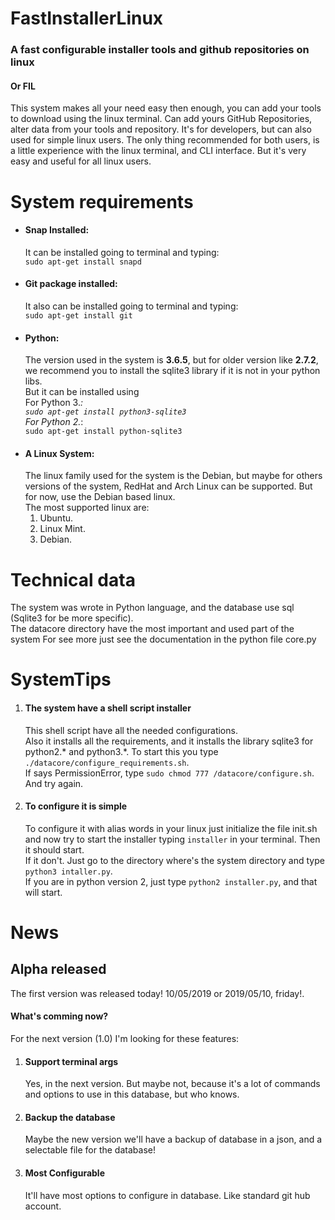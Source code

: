 # FastInstallerLinux
### A fast configurable installer tools and github repositories on linux
#### Or FIL

This system makes all your need easy then enough, you can add your tools to download using the linux terminal.
Can add yours GitHub Repositories, alter data from your tools and repository. It's for developers,
but can also used for simple linux users. The only thing recommended for both users, is a little experience with 
the linux terminal, and CLI interface. But it's very easy and useful for all linux users.  

# System requirements  
- #### Snap Installed:  
    It can be installed going to terminal and typing:   
        ``
        sudo apt-get install snapd
        ``  
- #### Git package installed:
    It also can be installed going to terminal and typing:  
        ``
        sudo apt-get install git
        ``  
- #### Python:
    The version used in the system is **__3.6.5__**, but for older version like **__2.7.2__**,   
    we recommend you to install the sqlite3 library if it is not in your python libs.  
    But it can be installed using  
    For Python 3.*:  
    ``
    sudo apt-get install python3-sqlite3
    ``  
    For Python 2.*:  
    ``
    sudo apt-get install python-sqlite3
    ``  
- #### A Linux System:  
    The linux family used for the system is the Debian, but maybe for others versions of the system,
    RedHat and Arch Linux can be supported. But for now, use the Debian based linux.   
    The most supported linux are:  
    1. Ubuntu.
    2. Linux Mint.
    3. Debian.

# Technical data
The system was wrote in Python language, and the database use sql (Sqlite3 for be more specific).  
The datacore directory have the most important and used part of the system For see more just see the documentation 
in the python file core.py

# SystemTips
1. #### The system have a shell script installer  
    This shell script have all the needed configurations.  
    Also it installs all the requirements, and  it installs the library sqlite3 for python2.* and
    python3.*.
    To start this you type ```./datacore/configure_requirements.sh```.  
    If says PermissionError, type ``sudo chmod 777 /datacore/configure.sh``. And try again.
2. #### To configure it is simple   
    To configure it with alias words in your linux just initialize the file init.sh and now try 
    to start the installer typing ``installer`` in your terminal. Then it should start.  
    If it don't. Just go to the directory where's the system directory and type ``python3 intaller.py``.  
    If you are in python version 2, just type ``python2 installer.py``, and that will start.

# News
## Alpha released
The first version was released today! 10/05/2019 or 2019/05/10, friday!.
#### What's comming now?
For the next version (1.0) I'm looking for these features:
1. #### Support terminal args
    Yes, in the next version. But maybe not, because it's a lot of commands and options to use in this database, but who knows.
2. #### Backup the database
    Maybe the new version we'll have a backup of database in a json, and a selectable file for the database!
3. #### Most Configurable
    It'll have most options to configure in database. Like standard git hub account.
    
    
   
    
    

 

